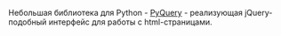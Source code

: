 Небольшая библиотека для Python - [PyQuery](https://bitbucket.org/olauzanne/pyquery/) - реализующая jQuery-подобный интерфейс для работы с html-страницами.
